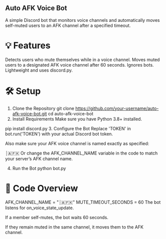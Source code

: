 ## Auto AFK Voice Bot
A simple Discord bot that monitors voice channels and automatically moves self-muted users to an AFK channel after a specified timeout.

# 💡 Features
Detects users who mute themselves while in a voice channel.
Moves muted users to a designated AFK voice channel after 60 seconds.
Ignores bots.
Lightweight and uses discord.py.

# 🛠️ Setup
1. Clone the Repository
git clone https://github.com/your-username/auto-afk-voice-bot.git
cd auto-afk-voice-bot
2. Install Requirements
Make sure you have Python 3.8+ installed.

pip install discord.py
3. Configure the Bot
Replace 'TOKEN' in bot.run('TOKEN') with your actual Discord bot token.

Also make sure your AFK voice channel is named exactly as specified:

┊🇦🇫🇰
Or change the AFK_CHANNEL_NAME variable in the code to match your server’s AFK channel name.

4. Run the Bot
python bot.py

# 📄 Code Overview
AFK_CHANNEL_NAME = "┊🇦🇫🇰"
MUTE_TIMEOUT_SECONDS = 60
The bot listens for on_voice_state_update.

If a member self-mutes, the bot waits 60 seconds.

If they remain muted in the same channel, it moves them to the AFK channel.
